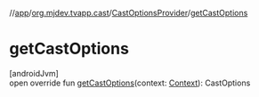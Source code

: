//[app](../../../index.md)/[org.mjdev.tvapp.cast](../index.md)/[CastOptionsProvider](index.md)/[getCastOptions](get-cast-options.md)

# getCastOptions

[androidJvm]\
open override fun [getCastOptions](get-cast-options.md)(context: [Context](https://developer.android.com/reference/kotlin/android/content/Context.html)): CastOptions
